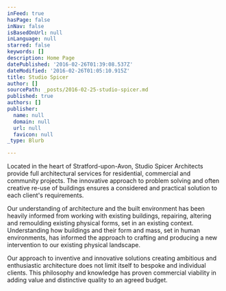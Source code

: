 ```yaml
---
inFeed: true
hasPage: false
inNav: false
isBasedOnUrl: null
inLanguage: null
starred: false
keywords: []
description: Home Page
datePublished: '2016-02-26T01:39:08.537Z'
dateModified: '2016-02-26T01:05:10.915Z'
title: Studio Spicer
author: []
sourcePath: _posts/2016-02-25-studio-spicer.md
published: true
authors: []
publisher:
  name: null
  domain: null
  url: null
  favicon: null
_type: Blurb

---
```

Located in the heart of Stratford-upon-Avon, Studio Spicer Architects provide full architectural services for residential, commercial and community projects. The innovative approach to problem solving and often creative re-use of buildings ensures a considered and practical solution to each client's requirements.

Our understanding of architecture and the built environment has been heavily informed from working with existing buildings, repairing, altering and remoulding existing physical forms, set in an existing context. Understanding how buildings and their form and mass, set in human environments, has informed the approach to crafting and producing a new intervention to our existing physical landscape.

Our approach to inventive and innovative solutions creating ambitious and enthusiastic architecture does not limit itself to bespoke and individual clients. This philosophy and knowledge has proven commercial viability in adding value and distinctive quality to an agreed budget.